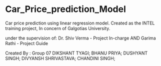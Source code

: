 # Car_Price_prediction_Model
Car price prediction using linear regression model.
Created as the INTEL training project, In concern of Galgotias University.


under the supervision of:
                  Dr. Shiv Verma - Project In-charge
                  AND
                  Garima Rathi - Project Guide
                  
Created By : Group 07
                  DIKSHANT TYAGI;
                  BHANU PRIYA;
                  DUSHYANT SINGH;
                  DIVYANSH SHRIVASTAVA;
                  CHANDINI SINGH;
